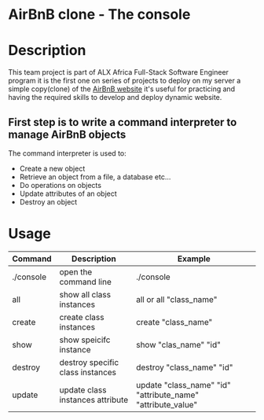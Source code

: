 # AirBnB clone - The console

# Description

This team project is part of ALX Africa Full-Stack Software Engineer program it is the first one on series of projects to deploy on my server a simple copy(clone) of the [AirBnB website](https://www.airbnb.com/) it's useful for practicing and having the required skills to develop and deploy dynamic website.

## First step is to write a command interpreter to manage AirBnB objects

The command interpreter is used to:

* Create a new object
* Retrieve an object from a file, a database etc...
* Do operations on objects
* Update attributes of an object
* Destroy an object

# Usage

|  Command  |    Description                   |    Example      |
| --------  | ------------------------         |  -------------- |
| ./console | open the command line            |    ./console     |
|   all     | show all class instances         |  all or all  "class_name" |
|  create   | create class instances           |  create  "class_name" |
|   show    | show speicifc instance           |  show  "clas_name"  "id"|
|   destroy | destroy specific class instances |  destroy  "class_name"  "id" |
|   update  | update class instances attribute |  update  "class_name"  "id"  "attribute_name"    "attribute_value"|





